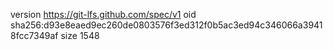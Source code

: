 version https://git-lfs.github.com/spec/v1
oid sha256:d93e8eaed9ec260de0803576f3ed312f0b5ac3ed94c346066a39418fcc7349af
size 1548
